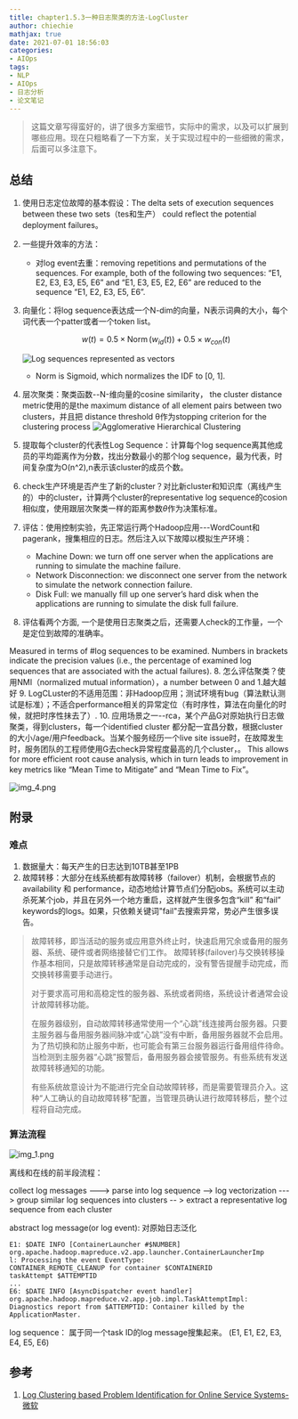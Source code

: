 ```yaml
---
title: chapter1.5.3一种日志聚类的方法-LogCluster
author: chiechie
mathjax: true
date: 2021-07-01 18:56:03
categories: 
- AIOps
tags: 
- NLP
- AIOps
- 日志分析
- 论文笔记 
---
```


> 这篇文章写得蛮好的，讲了很多方案细节，实际中的需求，以及可以扩展到哪些应用。现在只粗略看了一下方案，关于实现过程中的一些细微的需求，后面可以多注意下。


## 总结

1. 使用日志定位故障的基本假设：The delta sets of execution sequences between these two sets（tes和生产） could reflect the potential deployment failures。
2. 一些提升效率的方法：
    - 对log event去重：removing repetitions and permutations of the sequences. For example, both of the following two sequences: “E1, E2, E3, E3, E5, E6” and “E1, E3, E5, E2, E6” are reduced to the sequence “E1, E2, E3, E5, E6”.
    
3. 向量化：将log sequence表达成一个N-dim的向量，N表示词典的大小，每个词代表一个patter或者一个token list。
   
    $$w(t)=0.5 \times \operatorname{Norm}\left(w_{i d}(t)\right)+0.5 \times w_{c o n}(t)$$
    
    ![Log sequences represented as vectors](img_2.png)

    - Norm is Sigmoid, which normalizes the IDF to [0, 1].
4. 层次聚类：聚类函数--N-维向量的cosine similarity， the cluster distance metric使用的是the maximum distance of all element pairs between two clusters，并且把 distance threshold θ作为stopping criterion for the clustering process
   ![Agglomerative Hierarchical Clustering](img_3.png)
   
5. 提取每个cluster的代表性Log Sequence：计算每个log sequence离其他成员的平均距离作为分数，找出分数最小的那个log sequence，最为代表，时间复杂度为O(n^2),n表示该cluster的成员个数。
6. check生产环境是否产生了新的cluster？对比新cluster和知识库（离线产生的）中的cluster，计算两个cluster的representative log sequence的cosion相似度，使用跟层次聚类一样的距离参数$\theta$作为决策标准。

7. 评估：使用控制实验，先正常运行两个Hadoop应用---WordCount和pagerank，搜集相应的日志。然后注入以下故障以模拟生产环境：
    
    - Machine Down: we turn off one server when the applications  are running to simulate the machine failure.
   -  Network Disconnection: we disconnect one server from the network to simulate the network connection failure.
   - Disk Full: we manually fill up one server’s hard disk when the
applications are running to simulate the disk full failure.
8. 评估看两个方面, 一个是使用日志聚类之后，还需要人check的工作量，一个是定位到故障的准确率。

Measured in terms of #log sequences to be examined. Numbers in brackets indicate the precision values (i.e., the percentage of examined log sequences that are associated with the
actual failures). 
8. 怎么评估聚类？使用NMI（normalized mutual information），a number between 0 and 1.越大越好
9. LogCLuster的不适用范围：非Hadoop应用；测试环境有bug（算法默认测试是标准）；不适合performance相关的异常定位（有时序性，算法在向量化的时候，就把时序性抹去了）.
10. 应用场景之一--rca，某个产品G对原始执行日志做聚类，得到clusters，每一个identified cluster 都分配一宜昌分数，根据cluster的大小/age/用户feedback。当某个服务经历一个live site issue时，在故障发生时，服务团队的工程师使用G去check异常程度最高的几个cluster，。 This allows for more efficient root cause analysis, which in turn leads to improvement in key metrics like “Mean Time to Mitigate” and “Mean Time to Fix”。

![img_4.png](img_4.png)



## 附录

### 难点

1. 数据量大：每天产生的日志达到10TB甚至1PB
2. 故障转移：大部分在线系统都有故障转移（failover）机制，会根据节点的availability 和 performance，动态地给计算节点们分配jobs。系统可以主动杀死某个job，并且在另外一个地方重启，这样就产生很多包含“kill” 和“fail” keywords的logs。如果，只依赖关键词"fail"去搜索异常，势必产生很多误告。

> 故障转移，即当活动的服务或应用意外终止时，快速启用冗余或备用的服务器、系统、硬件或者网络接替它们工作。 故障转移(failover)与交换转移操作基本相同，只是故障转移通常是自动完成的，没有警告提醒手动完成，而交换转移需要手动进行。
> 
> 对于要求高可用和高稳定性的服务器、系统或者网络，系统设计者通常会设计故障转移功能。
> 
> 在服务器级别，自动故障转移通常使用一个“心跳”线连接两台服务器。只要主服务器与备用服务器间脉冲或“心跳”没有中断，备用服务器就不会启用。为了热切换和防止服务中断，也可能会有第三台服务器运行备用组件待命。当检测到主服务器“心跳”报警后，备用服务器会接管服务。有些系统有发送故障转移通知的功能。
> 
> 有些系统故意设计为不能进行完全自动故障转移，而是需要管理员介入。这种“人工确认的自动故障转移”配置，当管理员确认进行故障转移后，整个过程将自动完成。


### 算法流程

![img_1.png](img_1.png)

离线和在线的前半段流程：

collect log messages ---> parse into  log sequence --> log vectorization ---> group similar log sequences into clusters -- > extract a representative log sequence from each cluster

abstract log message(or log event): 对原始日志泛化

```shell
E1: $DATE INFO [ContainerLauncher #$NUMBER]
org.apache.hadoop.mapreduce.v2.app.launcher.ContainerLauncherImp
l: Processing the event EventType:
CONTAINER_REMOTE_CLEANUP for container $CONTAINERID
taskAttempt $ATTEMPTID
...
E6: $DATE INFO [AsyncDispatcher event handler]
org.apache.hadoop.mapreduce.v2.app.job.impl.TaskAttemptImpl:
Diagnostics report from $ATTEMPTID: Container killed by the
ApplicationMaster.
```

log sequence： 属于同一个task ID的log message搜集起来。
(E1, E1, E2, E3, E4, E5, E6) 



## 参考

1. [Log Clustering based Problem Identification for Online Service Systems- 微软](https://netman.aiops.org/~peidan/ANM2018Fall/6.LogAnomalyDetection/LectureCoverage/2016ICSE_Log%20Clustering%20based%20Problem%20Identification%20for%20Online%20Service%20Systems%20.pdf)